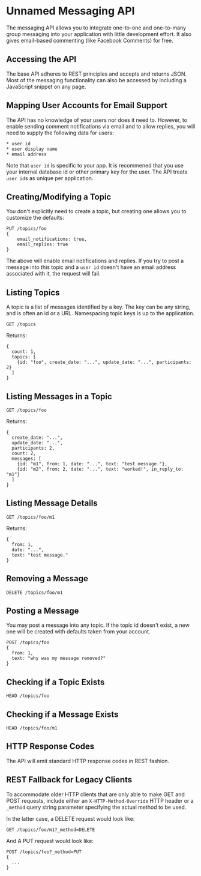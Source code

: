 # Unnamed Messaging API

The messaging API allows you to integrate one-to-one and one-to-many group
messaging into your application with little development effort. It also
gives email-based commenting (like Facebook Comments) for free.

## Accessing the API

The base API adheres to REST principles and accepts and returns JSON.
Most of the messaging functionality can also be accessed by including
a JavaScript snippet on any page.

## Mapping User Accounts for Email Support

The API has no knowledge of your users nor does it need to. However, to
enable sending comment notifications via email and to allow replies, you
will need to supply the following data for users:

    * user id
    * user display name
    * email address

Note that `user id` is specific to your app. It is recommened that you use
your internal database id or other primary key for the user. The API treats
`user id`s as unique per application.

## Creating/Modifying a Topic

You don't explicitly need to create a topic, but creating one allows you
to customize the defaults:

    PUT /topics/foo
    {
        email_notifications: true,
        email_replies: true
    }

The above will enable email notifications and replies. If you try to post
a message into this topic and a `user id` doesn't have an email address
associated with it, the request will fail.

## Listing Topics

A topic is a list of messages identified by a key. The key can be any
string, and is often an id or a URL. Namespacing topic keys is up to
the application.

    GET /topics

Returns:

    {
      count: 1,
      topics: [
        {id: "foo", create_date: "...", update_date: "...", participants: 2}
      ]
    }

## Listing Messages in a Topic

    GET /topics/foo

Returns:

    {
      create_date: "...",
      update_date: "...",
      participants: 2,
      count: 2,
      messages: [
        {id: "m1", from: 1, date: "...", text: "test message."},
        {id: "m2", from: 2, date: "...", text: "worked!", in_reply_to: "m1"}
      ]
    }

## Listing Message Details

    GET /topics/foo/m1

Returns:

    {
      from: 1,
      date: "...",
      text: "test message."
    }

## Removing a Message

    DELETE /topics/foo/m1

## Posting a Message

You may post a message into any topic. If the topic id doesn't exist, a
new one will be created with defaults taken from your account.

    POST /topics/foo
    {
      from: 1,
      text: "why was my message removed?"
    }

## Checking if a Topic Exists

    HEAD /topics/foo

## Checking if a Message Exists

    HEAD /topics/foo/m1

## HTTP Response Codes

The API will emit standard HTTP response codes in REST fashion.

## REST Fallback for Legacy Clients

To accommodate older HTTP clients that are only able to make GET and POST
requests, include either an `X-HTTP-Method-Override` HTTP header or a
`_method` query string parameter specifying the actual method to be used.

In the latter case, a DELETE request would look like:

    GET /topics/foo/m1?_method=DELETE

And A PUT request would look like:

    POST /topics/foo?_method=PUT
    {
      ...
    }
